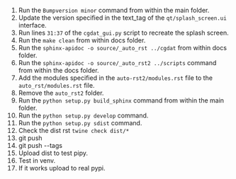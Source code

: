 1. Run the ``Bumpversion minor`` command from within the main folder.
2. Update the version specified in the text_tag of the ``qt/splash_screen.ui`` interface.
3. Run lines ``31:37`` of the ``cgdat_gui.py`` script to recreate the splash screen.
4. Run the ``make clean`` from within docs folder.
5. Run the ``sphinx-apidoc -o source/_auto_rst ../cgdat`` from within docs folder.
6. Run the ``sphinx-apidoc -o source/_auto_rst2 ../scripts`` command from within the docs folder.
7. Add the modules specified in the ``auto-rst2/modules.rst`` file to the ``auto_rst/modules.rst`` file.
8. Remove the ``auto_rst2`` folder.
9. Run the ``python setup.py build_sphinx`` command from within the main folder.
10. Run the ``python setup.py develop`` command.
11. Run the ``python setup.py sdist`` command.
12. Check the dist rst ``twine check dist/*``
13. git push
14. git push --tags
15. Upload dist to test pipy.
16. Test in venv.
17. If it works upload to real pypi.
